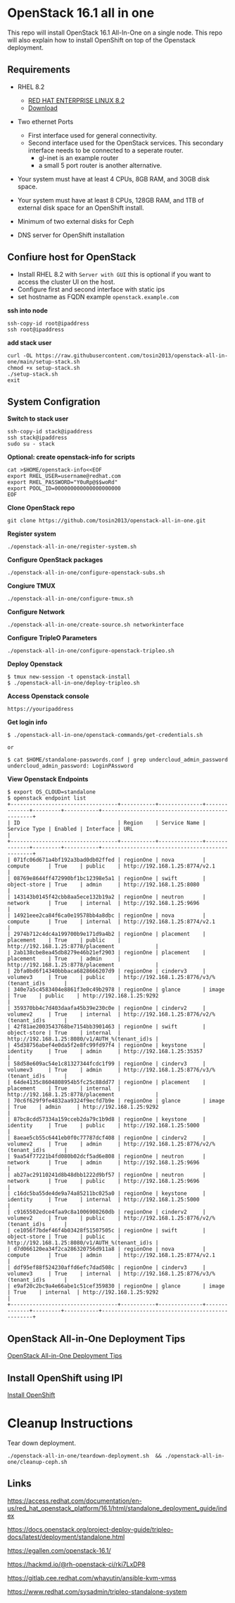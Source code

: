 # OpenStack 16.1 all in one
This repo will install OpenStack 16.1 All-In-One on a single node. This repo will also explain how to install OpenShift on top of the Openstack deployment.

## Requirements
* RHEL 8.2
    * [RED HAT ENTERPRISE LINUX
    8.2](https://access.redhat.com/documentation/en-us/red_hat_enterprise_linux/8/html/8.2_release_notes/index)
    * [Download](https://access.redhat.com/downloads/content/479/ver=/rhel---8/8.2/x86_64/product-software)

* Two ethernet Ports
    * First interface used for general connectivity.
    * Second interface used for the OpenStack services. This secondary interface needs to be connected to a seperate router. 
        * gl-inet is an example router 
        * a small 5 port router is another alternative.
* Your system must have at least 4 CPUs, 8GB RAM, and 30GB disk space.
* Your system must have at least 8 CPUs, 128GB RAM, and 1TB of external disk space for an OpenShift install.
* Minimum of two external disks for Ceph
* DNS server for OpenShift installation

## Confiure host for OpenStack
* Install RHEL 8.2 with `Server with GUI` this is optional if you want to access the cluster UI on the host.
* Configure first and second interface with static ips
* set hostname as FQDN example `openstack.example.com`

**ssh into node**
```
ssh-copy-id root@ipaddress
ssh root@ipaddress
```

**add stack user**
```
curl -OL https://raw.githubusercontent.com/tosin2013/openstack-all-in-one/main/setup-stack.sh
chmod +x setup-stack.sh
./setup-stack.sh
exit
```
 
## System Configration   
**Switch to stack user**
```
ssh-copy-id stack@ipaddress
ssh stack@ipaddress
sudo su - stack 
```

**Optional: create openstack-info for scripts**
```
cat >$HOME/openstack-info<<EOF
export RHEL_USER=username@redhat.com
export RHEL_PASSWORD="Y0uRp@$$woRd"
export POOL_ID=000000000000000000000
EOF
```

**Clone OpenStack repo**
```
git clone https://github.com/tosin2013/openstack-all-in-one.git
```


**Register system**
```
./openstack-all-in-one/register-system.sh
```

**Configure OpenStack packages**
```
./openstack-all-in-one/configure-openstack-subs.sh
```

**Congiure TMUX**
```
./openstack-all-in-one/configure-tmux.sh
```

**Configure Network**
```
./openstack-all-in-one/create-source.sh networkinterface
```

**Configure TripleO Parameters** 
```
./openstack-all-in-one/configure-openstack-tripleo.sh
```

**Deploy Openstack** 
```
$ tmux new-session -t openstack-install
$ ./openstack-all-in-one/deploy-tripleo.sh
```
**Access Openstack console**
```
https://youripaddress
```
**Get login info**
```
$ ./openstack-all-in-one/openstack-commands/get-credentials.sh

or 

$ cat $HOME/standalone-passwords.conf | grep undercloud_admin_password
undercloud_admin_password: LoginPAssword
```

**View Openstack Endpoints**
```
$ export OS_CLOUD=standalone     
$ openstack endpoint list 
+----------------------------------+-----------+--------------+--------------+---------+-----------+------------------------------------------------+
| ID                               | Region    | Service Name | Service Type | Enabled | Interface | URL                                            |
+----------------------------------+-----------+--------------+--------------+---------+-----------+------------------------------------------------+
| 071fc06d671a4bf192a3bad0db02ffed | regionOne | nova         | compute      | True    | public    | http://192.168.1.25:8774/v2.1                  |
| 08769e8644ff472990bf1bc12398e5a1 | regionOne | swift        | object-store | True    | admin     | http://192.168.1.25:8080                       |
| 143143b0145f42cbb8aa5ece132b19a2 | regionOne | neutron      | network      | True    | internal  | http://192.168.1.25:9696                       |
| 14921eee2ca84f6ca0e19578bb4a8dbc | regionOne | nova         | compute      | True    | internal  | http://192.168.1.25:8774/v2.1                  |
| 2974b712c4dc4a199700b9e171d9a4b2 | regionOne | placement    | placement    | True    | public    | http://192.168.1.25:8778/placement             |
| 2ab138cbe8ea45db8279e46b21ef2903 | regionOne | placement    | placement    | True    | admin     | http://192.168.1.25:8778/placement             |
| 2bfa0bd6f14340bbbaca6828666207d9 | regionOne | cinderv3     | volumev3     | True    | public    | http://192.168.1.25:8776/v3/%(tenant_id)s      |
| 340e7a5c4583404e8861f3e0c49b2978 | regionOne | glance       | image        | True    | public    | http://192.168.1.25:9292                       |
| 359370bb4c7d403daafa45b39e230c0e | regionOne | cinderv2     | volumev2     | True    | internal  | http://192.168.1.25:8776/v2/%(tenant_id)s      |
| 42f81ae2003543768be7154bb3901463 | regionOne | swift        | object-store | True    | internal  | http://192.168.1.25:8080/v1/AUTH_%(tenant_id)s |
| 45d38756abef4e0da5f2e8fc99fd97f4 | regionOne | keystone     | identity     | True    | admin     | http://192.168.1.25:35357                      |
| 58d58e609ac54e1c81327344fcdc1f99 | regionOne | cinderv3     | volumev3     | True    | admin     | http://192.168.1.25:8776/v3/%(tenant_id)s      |
| 64de4135c8604808954b5fc25c88dd77 | regionOne | placement    | placement    | True    | internal  | http://192.168.1.25:8778/placement             |
| 70c6f629f9fe4832aa9324f9ecfd7b9e | regionOne | glance       | image        | True    | admin     | http://192.168.1.25:9292                       |
| 87bc8cdd57334a159cceb2da79c1b9d8 | regionOne | keystone     | identity     | True    | public    | http://192.168.1.25:5000                       |
| 8aeae5cb55c6441eb0f0c77787dcf408 | regionOne | cinderv2     | volumev2     | True    | admin     | http://192.168.1.25:8776/v2/%(tenant_id)s      |
| 9aa54f77221b4fd080b02dcf5ad6e808 | regionOne | neutron      | network      | True    | admin     | http://192.168.1.25:9696                       |
| ab27ac29110241d8b48dbb1222d9bf57 | regionOne | neutron      | network      | True    | public    | http://192.168.1.25:9696                       |
| c16dc5ba55de4de9a74a85211bc025a0 | regionOne | keystone     | identity     | True    | internal  | http://192.168.1.25:5000                       |
| c9165502edce4faa9c8a1006908260db | regionOne | cinderv2     | volumev2     | True    | public    | http://192.168.1.25:8776/v2/%(tenant_id)s      |
| ce1056f7bdef46f4b03428f51507505c | regionOne | swift        | object-store | True    | public    | http://192.168.1.25:8080/v1/AUTH_%(tenant_id)s |
| d7d066120ea34f2ca286320756d911a8 | regionOne | nova         | compute      | True    | admin     | http://192.168.1.25:8774/v2.1                  |
| ddf95ef88f524230affd6efc7dad508c | regionOne | cinderv3     | volumev3     | True    | internal  | http://192.168.1.25:8776/v3/%(tenant_id)s      |
| e9af20c2bc9a4e66abe1c51cef359830 | regionOne | glance       | image        | True    | internal  | http://192.168.1.25:9292                       |
+----------------------------------+-----------+--------------+--------------+---------+-----------+------------------------------------------------+

```
## OpenStack All-in-One Deployment Tips
[OpenStack All-in-One Deployment Tips](openstack-commands/README.md)

## Install OpenShift using IPI
[Install OpenShift](openstack-commands/configure-openshift.md)


# Cleanup Instructions 
Tear down deployment. 
```
./openstack-all-in-one/teardown-deployment.sh  && ./openstack-all-in-one/cleanup-ceph.sh 
```

## Links
https://access.redhat.com/documentation/en-us/red_hat_openstack_platform/16.1/html/standalone_deployment_guide/index

https://docs.openstack.org/project-deploy-guide/tripleo-docs/latest/deployment/standalone.html

https://egallen.com/openstack-16.1/

https://hackmd.io/@rh-openstack-ci/rki7LxDP8

https://gitlab.cee.redhat.com/whayutin/ansible-kvm-vmss

https://www.redhat.com/sysadmin/tripleo-standalone-system